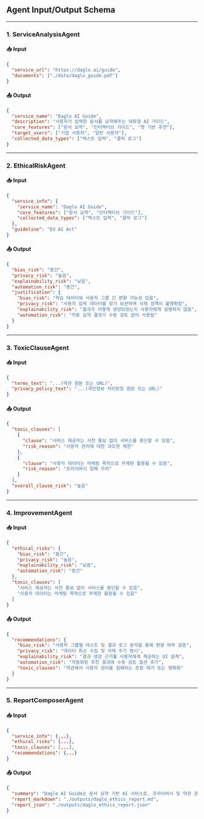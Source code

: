 ## Agent Input/Output Schema

---

### 1. **ServiceAnalysisAgent**

#### 📥 Input

```json
{
  "service_url": "https://daglo.ai/guide",
  "documents": ["./data/daglo_guide.pdf"]
}
```

#### 📤 Output

```json
{
  "service_name": "Daglo AI Guide",
  "description": "사용자가 입력한 문서를 요약해주는 대화형 AI 가이드",
  "core_features": ["문서 요약", "인터랙티브 가이드", "챗 기반 추천"],
  "target_users": ["기업 사용자", "일반 사용자"],
  "collected_data_types": ["텍스트 입력", "클릭 로그"]
}
```

---

### 2. **EthicalRiskAgent**

#### 📥 Input

```json
{
  "service_info": {
    "service_name": "Daglo AI Guide",
    "core_features": ["문서 요약", "인터랙티브 가이드"],
    "collected_data_types": ["텍스트 입력", "클릭 로그"]
  },
  "guideline": "EU AI Act"
}
```

#### 📤 Output

```json
{
  "bias_risk": "중간",
  "privacy_risk": "높음",
  "explainability_risk": "낮음",
  "automation_risk": "중간",
  "justification": {
    "bias_risk": "학습 데이터와 사용자 그룹 간 편향 가능성 있음",
    "privacy_risk": "사용자 입력 데이터를 장기 보관하며 삭제 정책이 불명확함",
    "explainability_risk": "결과가 어떻게 생성되었는지 사용자에게 설명하지 않음",
    "automation_risk": "자동 요약 결과가 수동 검토 없이 사용됨"
  }
}
```

---

### 3. **ToxicClauseAgent**

#### 📥 Input

```json
{
  "terms_text": "...(약관 원문 또는 URL)",
  "privacy_policy_text": "...(개인정보 처리방침 원문 또는 URL)"
}
```

#### 📤 Output

```json
{
  "toxic_clauses": [
    {
      "clause": "서비스 제공자는 사전 통보 없이 서비스를 중단할 수 있음",
      "risk_reason": "사용자 권리에 대한 과도한 제한"
    },
    {
      "clause": "사용자 데이터는 마케팅 목적으로 무제한 활용될 수 있음",
      "risk_reason": "프라이버시 침해 우려"
    }
  ],
  "overall_clause_risk": "높음"
}
```

---

### 4. **ImprovementAgent**

#### 📥 Input

```json
{
  "ethical_risks": {
    "bias_risk": "중간",
    "privacy_risk": "높음",
    "explainability_risk": "낮음",
    "automation_risk": "중간"
  },
  "toxic_clauses": [
    "서비스 제공자는 사전 통보 없이 서비스를 중단할 수 있음",
    "사용자 데이터는 마케팅 목적으로 무제한 활용될 수 있음"
  ]
}
```

#### 📤 Output

```json
{
  "recommendations": {
    "bias_risk": "사용자 그룹별 테스트 및 결과 로그 분석을 통해 편향 여부 검증",
    "privacy_risk": "데이터 최소 수집 및 삭제 주기 명시",
    "explainability_risk": "결과 생성 근거를 사용자에게 제공하는 UI 설계",
    "automation_risk": "자동화된 추천 결과에 수동 검토 옵션 추가",
    "toxic_clauses": "약관에서 사용자 권리를 침해하는 조항 제거 또는 명확화"
  }
}
```

---

### 5. **ReportComposerAgent**

#### 📥 Input

```json
{
  "service_info": {...},
  "ethical_risks": {...},
  "toxic_clauses": [...],
  "recommendations": {...}
}
```

#### 📤 Output

```json
{
  "summary": "Daglo AI Guide는 문서 요약 기반 AI 서비스로, 프라이버시 및 약관 관련 윤리 리스크가 다소 높게 평가됨. 설명가능성은 낮으나 편향성은 중간 수준. 주요 개선 방향은 데이터 최소 수집 및 약관 명확화.",
  "report_markdown": "./outputs/daglo_ethics_report.md",
  "report_json": "./outputs/daglo_ethics_report.json"
}
```
